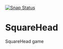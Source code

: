 [![Snap Status](https://build.snapcraft.io/badge/GoodNike/SquareHead.svg)](https://build.snapcraft.io/user/GoodNike/SquareHead)

# SquareHead
SquareHead game

